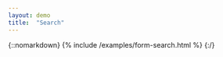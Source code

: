 ```yaml
---
layout: demo
title:  "Search"
---
```


{::nomarkdown}
{% include /examples/form-search.html %}
{:/}
